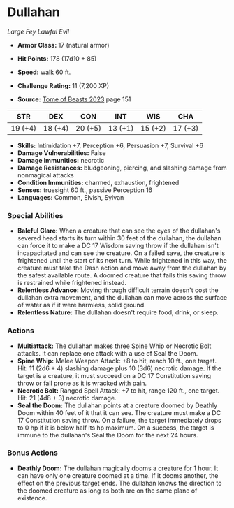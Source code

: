 # Dullahan

*Large* *Fey* *Lawful Evil*

- **Armor Class:** 17 (natural armor)
- **Hit Points:** 178 (17d10 + 85)
- **Speed:** walk 60 ft.

- **Challenge Rating:** 11 (7,200 XP)
- **Source:** [Tome of Beasts 2023](https://koboldpress.com/kpstore/product/tome-of-beasts-1-2023-edition/) page 151

| STR | DEX | CON | INT | WIS | CHA |
| --- | --- | --- | --- | --- | --- |
| 19 (+4) | 18 (+4) | 20 (+5) | 13 (+1) | 15 (+2) | 17 (+3) |

- **Skills:** Intimidation +7, Perception +6, Persuasion +7, Survival +6
- **Damage Vulnerabilities:** False
- **Damage Immunities:** necrotic
- **Damage Resistances:** bludgeoning, piercing, and slashing damage from nonmagical attacks
- **Condition Immunities:** charmed, exhaustion, frightened
- **Senses:** truesight 60 ft., passive Perception 16
- **Languages:** Common, Elvish, Sylvan

### Special Abilities

- **Baleful Glare:** When a creature that can see the eyes of the dullahan's severed head starts its turn within 30 feet of the dullahan, the dullahan can force it to make a DC 17 Wisdom saving throw if the dullahan isn't incapacitated and can see the creature. On a failed save, the creature is frightened until the start of its next turn. While frightened in this way, the creature must take the Dash action and move away from the dullahan by the safest available route. A doomed creature that fails this saving throw is restrained while frightened instead.
- **Relentless Advance:** Moving through difficult terrain doesn't cost the dullahan extra movement, and the dullahan can move across the surface of water as if it were harmless, solid ground.
- **Relentless Nature:** The dullahan doesn't require food, drink, or sleep.

### Actions

- **Multiattack:** The dullahan makes three Spine Whip or Necrotic Bolt attacks. It can replace one attack with a use of Seal the Doom.
- **Spine Whip:** Melee Weapon Attack: +8 to hit, reach 10 ft., one target. Hit: 11 (2d6 + 4) slashing damage plus 10 (3d6) necrotic damage. If the target is a creature, it must succeed on a DC 17 Constitution saving throw or fall prone as it is wracked with pain.
- **Necrotic Bolt:** Ranged Spell Attack: +7 to hit, range 120 ft., one target. Hit: 21 (4d8 + 3) necrotic damage.
- **Seal the Doom:** The dullahan points at a creature doomed by Deathly Doom within 40 feet of it that it can see. The creature must make a DC 17 Constitution saving throw. On a failure, the target immediately drops to 0 hp if it is below half its hp maximum. On a success, the target is immune to the dullahan's Seal the Doom for the next 24 hours.

### Bonus Actions

- **Deathly Doom:** The dullahan magically dooms a creature for 1 hour. It can have only one creature doomed at a time. If it dooms another, the effect on the previous target ends. The dullahan knows the direction to the doomed creature as long as both are on the same plane of existence.

